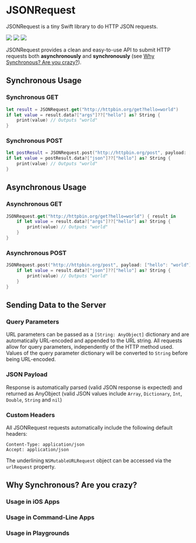 JSONRequest
==================

JSONRequest is a tiny Swift library to do HTTP JSON requests. 

![](https://img.shields.io/cocoapods/v/JSONRequest.svg)
![](http://img.shields.io/badge/iOS-8.4%2B-blue.svg)
![](http://img.shields.io/badge/Swift-2.1-orange.svg)

JSONRequest provides a clean and easy-to-use API to submit HTTP requests both **asynchronously** and **synchronously** (see [Why Synchronous? Are you crazy?](http://github.com)).

## Synchronous Usage

### Synchronous GET

```swift
let result = JSONRequest.get("http://httpbin.org/get?hello=world")
if let value = result.data?["args"]??["hello"] as? String {
    print(value) // Outputs "world"
}
```

### Synchronous POST

```swift
let postResult = JSONRequest.post("http://httpbin.org/post", payload: ["hello": "world"])
if let value = postResult.data?["json"]??["hello"] as? String {
    print(value) // Outputs "world"
}
```

## Asynchronous Usage

### Asynchronous GET

```swift
JSONRequest.get("http://httpbin.org/get?hello=world") { result in
    if let value = result.data?["args"]??["hello"] as? String {
        print(value) // Outputs "world"
    }
}
```

### Asynchronous POST

```swift
JSONRequest.post("http://httpbin.org/post", payload: ["hello": "world"]) { result in
    if let value = result.data?["json"]??["hello"] as? String {
        print(value) // Outputs "world"
    }
}
```

## Sending Data to the Server

### Query Parameters
URL parameters can be passed as a `[String: AnyObject]` dictionary and are automatically URL-encoded 
and appended to the URL string. All requests allow for query parameters, independently of the HTTP 
method used. Values of the query parameter dictionary will be converted to `String` before being 
URL-encoded.

### JSON Payload

Response is automatically parsed (valid JSON response is expected) and returned as AnyObject (valid 
JSON values include `Array`, `Dictionary`, `Int`, `Double`, `String` and `nil`)


### Custom Headers
All JSONRequest requests automatically include the following default headers:

```
Content-Type: application/json
Accept: application/json
```

The underlining `NSMutableURLRequest` object can be accessed via the `urlRequest` property.

## Why Synchronous? Are you crazy?

### Usage in iOS Apps

### Usage in Command-Line Apps

### Usage in Playgrounds

